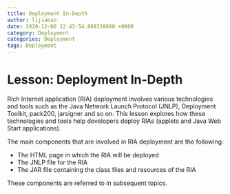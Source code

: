 ```yaml
---
title: Deployment In-Depth
author: lijiabao
date: 2020-12-06 12:43:54.868328600 +0800
category: Deployment
categories: Deployment
tags: Deployment
---
```


# Lesson: Deployment In-Depth

Rich Internet application (RIA) deployment involves various technologies and tools such as the Java Network Launch Protocol (JNLP), Deployment Toolkit, pack200, jarsigner and so on. This lesson explores how these technologies and tools help developers deploy RIAs (applets and Java Web Start applications).

The main components that are involved in RIA deployment are the following:

- The HTML page in which the RIA will be deployed
- The JNLP file for the RIA
- The JAR file containing the class files and resources of the RIA

These components are referred to in subsequent topics.

